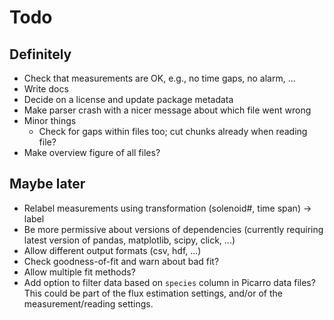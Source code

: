 # Todo

## Definitely
- Check that measurements are OK, e.g., no time gaps, no alarm, ...
- Write docs
- Decide on a license and update package metadata
- Make parser crash with a nicer message about which file went wrong
- Minor things
  - Check for gaps within files too; cut chunks already when reading file?
- Make overview figure of all files?

## Maybe later

- Relabel measurements using transformation (solenoid#, time span) -> label
- Be more permissive about versions of dependencies (currently requiring latest version of pandas, matplotlib, scipy, click, ...)
- Allow different output formats (csv, hdf, ...)
- Check goodness-of-fit and warn about bad fit?
- Allow multiple fit methods?
- Add option to filter data based on `species` column in Picarro data files? This could be part of the flux estimation settings, and/or of the measurement/reading settings.
